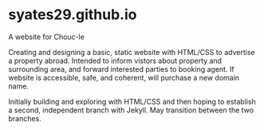 # syates29.github.io
A website for Chouc-le

Creating and designing a basic, static website with HTML/CSS to advertise a property abroad.
Intended to inform vistors about property and surrounding area, and forward interested parties to booking agent.
If website is accessible, safe, and coherent, will purchase a new domain name.

Initially building and exploring with HTML/CSS and then hoping to establish a second, independent branch with Jekyll.
May transition between the two branches.
